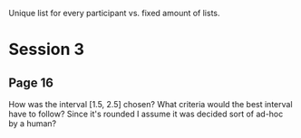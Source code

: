 Unique list for every participant vs. fixed amount of lists.

# Session 3
## Page 16
How was the interval [1.5, 2.5] chosen? What criteria would the best interval have to follow? Since it's rounded I assume it was decided sort of ad-hoc by a human?


